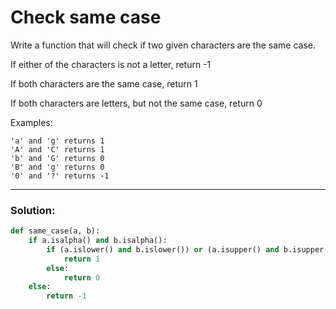 # Check same case

Write a function that will check if two given characters are the same case.

If either of the characters is not a letter, return -1

If both characters are the same case, return 1

If both characters are letters, but not the same case, return 0

Examples:

```
'a' and 'g' returns 1
'A' and 'C' returns 1
'b' and 'G' returns 0
'B' and 'g' returns 0
'0' and '?' returns -1
```

---

### Solution:

```python
def same_case(a, b): 
    if a.isalpha() and b.isalpha():
        if (a.islower() and b.islower()) or (a.isupper() and b.isupper()):
            return 1
        else:
            return 0
    else:
        return -1
```
